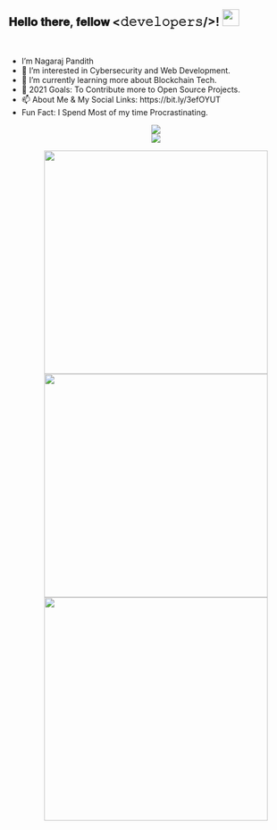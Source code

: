 <div align="left">
<h2> 𝐇𝐞𝐥𝐥𝐨 𝐭𝐡𝐞𝐫𝐞, 𝐟𝐞𝐥𝐥𝐨𝐰 <𝚍𝚎𝚟𝚎𝚕𝚘𝚙𝚎𝚛𝚜/>! <img src="https://user-images.githubusercontent.com/42378118/110234147-e3259600-7f4e-11eb-95be-0c4047144dea.gif" width="30"></h2>
</div>
<br>
<ul>
       <li>I’m Nagaraj Pandith</li>
<li>👀 I’m interested in Cybersecurity and Web Development.</li>
<li>🌱 I’m currently learning more about Blockchain Tech.</li>
<li>💞️ 2021 Goals: To Contribute more to Open Source Projects.</li>
<li> 📫 About Me & My Social Links: https://bit.ly/3efOYUT</li>
<li>Fun Fact: I Spend Most of my time Procrastinating.</li>
       
<p align = "center">
  <img src = "https://img.shields.io/youtube/channel/views/UCGdfbV6KfEmSKlezs4EsEFw">
  <br>
  <img src = "https://img.shields.io/youtube/channel/subscribers/UCGdfbV6KfEmSKlezs4EsEFw?style=social">
</p>

<p align = "center">
  <img src = https://github-readme-stats.vercel.app/api?username=nagarajpandith&count_private=true" width=400>
  <br>
  <img src = "https://github-readme-streak-stats.herokuapp.com?user=nagarajpandith" width = 400>
  <br>
  <img src ="https://github-readme-stats.vercel.app/api/top-langs/?username=nagarajpandith&layout=compact&title_color=007bff&text_color=#000000&icon_color=007bff&bg_color=#FFFFFF" width=400>
</p>





<!---
nagarajpandith/nagarajpandith is a ✨ special ✨ repository because its `README.md` (this file) appears on your GitHub profile.
You can click the Preview link to take a look at your changes.
--->
